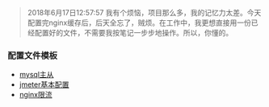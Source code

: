 > 2018年6月17日12:57:57 我有个烦恼，项目那么多，我的记忆力太差。今天配置完nginx缓存后，后天全忘了，贼烦。在工作中，我更想直接用一份已经配置好的文件，不需要我按笔记一步步地操作。所以，你懂的。

### 配置文件模板
* [mysql主从](database/mysql/master_slave/README.md)
* [jmeter基本配置](jmeter/base/README.md)
* [nginx限流](nginx/limit/README.md)
